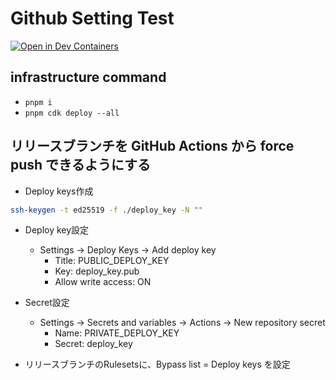 # Github Setting Test

[![Open in Dev Containers](https://img.shields.io/static/v1?label=Dev%20Containers&message=Open&color=blue&logo=visualstudiocode)](https://vscode.dev/redirect?url=vscode://ms-vscode-remote.remote-containers/cloneInVolume?url=https://github.com/kaito01234/github-branching-strategy)

## infrastructure command

* `pnpm i`
* `pnpm cdk deploy --all`

## リリースブランチを GitHub Actions から force push できるようにする

- Deploy keys作成

```bash
ssh-keygen -t ed25519 -f ./deploy_key -N ""
```

- Deploy key設定
  - Settings -> Deploy Keys -> Add deploy key
    - Title: PUBLIC_DEPLOY_KEY
    - Key: deploy_key.pub
    - Allow write access: ON

- Secret設定
  - Settings -> Secrets and variables -> Actions -> New repository secret
    - Name: PRIVATE_DEPLOY_KEY
    - Secret: deploy_key


- リリースブランチのRulesetsに、Bypass list = Deploy keys を設定
